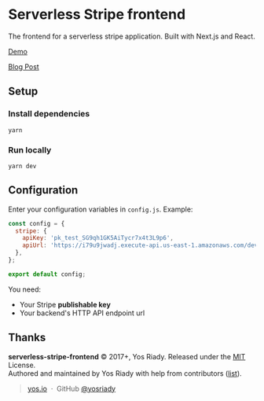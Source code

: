 # Serverless Stripe frontend

The frontend for a serverless stripe application.
Built with Next.js and React.

[Demo](https://serverless-stripe-frontend-xlknvwjjlv.now.sh)

[Blog Post](https://yos.io/2017/06/22/serverless-stripe/)

## Setup

### Install dependencies

```
yarn
```

### Run locally

```
yarn dev
```

## Configuration

Enter your configuration variables in `config.js`. Example:

```javascript
const config = {
  stripe: {
    apiKey: 'pk_test_SG9qh1GK5AiTycr7x4t3L9p6',
    apiUrl: 'https://i79u9jwadj.execute-api.us-east-1.amazonaws.com/dev/charges',
  },
};

export default config;
```

You need:

- Your Stripe **publishable key**
- Your backend's HTTP API endpoint url

## Thanks

**serverless-stripe-frontend** © 2017+, Yos Riady. Released under the [MIT] License.<br>
Authored and maintained by Yos Riady with help from contributors ([list][contributors]).

> [yos.io](http://yos.io) &nbsp;&middot;&nbsp;
> GitHub [@yosriady](https://github.com/yosriady)

[MIT]: http://mit-license.org/
[contributors]: http://github.com/yosriady/serverless-stripe-frontend/contributors
